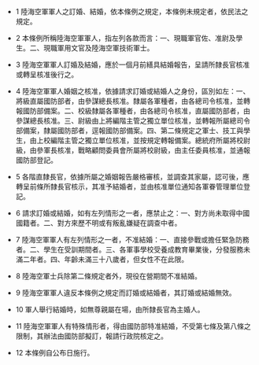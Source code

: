 * 1 陸海空軍軍人之訂婚、結婚，依本條例之規定，本條例未規定者，依民法之規定。

* 2 本條例所稱陸海空軍軍人，指左列各款而言：一、現職軍官佐、准尉及學生。二、現職軍用文官及陸海空軍技術軍士。

* 3 陸海空軍軍人訂婚及結婚，應於一個月前繕具結婚報告，呈請所隸長官核准或轉呈核准後行之。

* 4 陸海空軍軍人婚姻之核准，依據請求訂婚或結婚人之身份，區別如左：一、將級直屬國防部者，由參謀總長核准。隸屬各軍種者，由各總司令核准，並轉報國防部備案。二、校級隸屬各軍種者，由各總司令核准，直屬國防部者，由參謀總長核准。三、尉級由上將編階主管之獨立單位核准，並轉報所屬總司令部備案，隸屬國防部者，逕報國防部備案。四、第二條規定之軍士、技工與學生，由上校編階主管之獨立單位核准，並按規定轉報備案。總統府所屬將校尉級，由參軍長核准，戰略顧問委員會所屬將校尉級，由主任委員核准，並通報國防部登記。

* 5 各階直隸長官，依據所屬之婚姻報告嚴格審核，並調查其家屬，認可後，應轉呈前條所隸長官核示，其准予結婚者，並由核准單位通知各軍眷管理單位登記。

* 6 請求訂婚或結婚，如有左列情形之一者，應禁止之：一、對方尚未取得中國國籍者。二、對方來歷不明或有叛亂嫌疑在調查中者。

* 7 陸海空軍軍人有左列情形之一者，不准結婚：一、直接參戰或擔任緊急防務者。二、學生在受訓期間者。三、各軍事學校受養成教育畢業後，分發服務未滿二年者。四、年齡未滿三十八歲者，但女性不在此限。

* 8 陸海空軍士兵除第二條規定者外，現役在營期間不准結婚。

* 9 陸海空軍軍人違反本條例之規定而訂婚或結婚者，其訂婚或結婚無效。

* 10 軍人舉行結婚時，如無尊親屬在場，由所隸長官為主婚人。

* 11 陸海空軍軍人有特殊情形者，得由國防部特准結婚，不受第七條及第八條之限制，其辦法由國防部擬訂，報請行政院核定之。

* 12 本條例自公布日施行。

